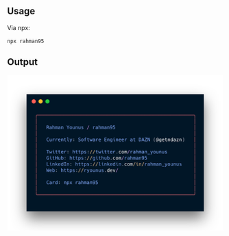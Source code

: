 ## Usage
Via npx:
```
npx rahman95
```

## Output
<p align="center"> 
    <img src="assets/carbon.png" alt="Preview">
</p>